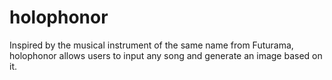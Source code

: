 # holophonor
Inspired by the musical instrument of the same name from Futurama, holophonor allows users to input any song and generate an image based on it.
